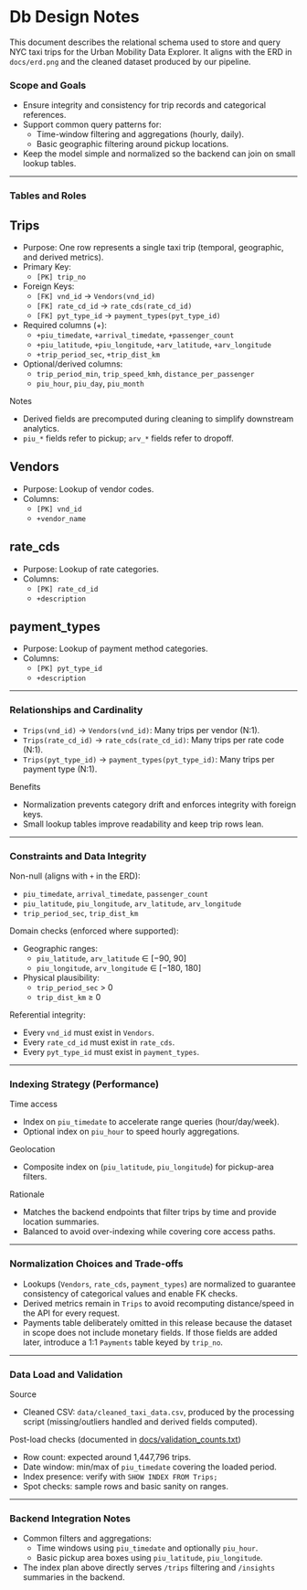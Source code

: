 # Db Design Notes

This document describes the relational schema used to store and query NYC taxi trips for the Urban Mobility Data Explorer. It aligns with the ERD in `docs/erd.png` and the cleaned dataset produced by our pipeline.

### Scope and Goals

- Ensure integrity and consistency for trip records and categorical references.
- Support common query patterns for:
  - Time-window filtering and aggregations (hourly, daily).
  - Basic geographic filtering around pickup locations.
- Keep the model simple and normalized so the backend can join on small lookup tables.

---

### Tables and Roles

## Trips
- Purpose: One row represents a single taxi trip (temporal, geographic, and derived metrics).
- Primary Key:
  - `[PK] trip_no`
- Foreign Keys:
  - `[FK] vnd_id` → `Vendors(vnd_id)`
  - `[FK] rate_cd_id` → `rate_cds(rate_cd_id)`
  - `[FK] pyt_type_id` → `payment_types(pyt_type_id)`
- Required columns (+):
  - `+piu_timedate`, `+arrival_timedate`, `+passenger_count`
  - `+piu_latitude`, `+piu_longitude`, `+arv_latitude`, `+arv_longitude`
  - `+trip_period_sec`, `+trip_dist_km`
- Optional/derived columns:
  - `trip_period_min`, `trip_speed_kmh`, `distance_per_passenger`
  - `piu_hour`, `piu_day`, `piu_month`

Notes
- Derived fields are precomputed during cleaning to simplify downstream analytics.
- `piu_*` fields refer to pickup; `arv_*` fields refer to dropoff.

## Vendors
- Purpose: Lookup of vendor codes.
- Columns:
  - `[PK] vnd_id`
  - `+vendor_name`

## rate_cds
- Purpose: Lookup of rate categories.
- Columns:
  - `[PK] rate_cd_id`
  - `+description`

## payment_types
- Purpose: Lookup of payment method categories.
- Columns:
  - `[PK] pyt_type_id`
  - `+description`

---

### Relationships and Cardinality

- `Trips(vnd_id)` → `Vendors(vnd_id)`: Many trips per vendor (N:1).
- `Trips(rate_cd_id)` → `rate_cds(rate_cd_id)`: Many trips per rate code (N:1).
- `Trips(pyt_type_id)` → `payment_types(pyt_type_id)`: Many trips per payment type (N:1).

Benefits
- Normalization prevents category drift and enforces integrity with foreign keys.
- Small lookup tables improve readability and keep trip rows lean.

---

### Constraints and Data Integrity

Non-null (aligns with `+` in the ERD):
- `piu_timedate`, `arrival_timedate`, `passenger_count`
- `piu_latitude`, `piu_longitude`, `arv_latitude`, `arv_longitude`
- `trip_period_sec`, `trip_dist_km`

Domain checks (enforced where supported):
- Geographic ranges:
  - `piu_latitude`, `arv_latitude` ∈ [−90, 90]
  - `piu_longitude`, `arv_longitude` ∈ [−180, 180]
- Physical plausibility:
  - `trip_period_sec` > 0
  - `trip_dist_km` ≥ 0

Referential integrity:
- Every `vnd_id` must exist in `Vendors`.
- Every `rate_cd_id` must exist in `rate_cds`.
- Every `pyt_type_id` must exist in `payment_types`.

---

### Indexing Strategy (Performance)

Time access
- Index on `piu_timedate` to accelerate range queries (hour/day/week).
- Optional index on `piu_hour` to speed hourly aggregations.

Geolocation
- Composite index on (`piu_latitude`, `piu_longitude`) for pickup-area filters.

Rationale
- Matches the backend endpoints that filter trips by time and provide location summaries.
- Balanced to avoid over-indexing while covering core access paths.

---

### Normalization Choices and Trade-offs

- Lookups (`Vendors`, `rate_cds`, `payment_types`) are normalized to guarantee consistency of categorical values and enable FK checks.
- Derived metrics remain in `Trips` to avoid recomputing distance/speed in the API for every request.
- Payments table deliberately omitted in this release because the dataset in scope does not include monetary fields. If those fields are added later, introduce a 1:1 `Payments` table keyed by `trip_no`.

---

### Data Load and Validation

Source
- Cleaned CSV: `data/cleaned_taxi_data.csv`, produced by the processing script (missing/outliers handled and derived fields computed).

Post-load checks (documented in [docs/validation_counts.txt](nyc_taxi_cleaning/docs/validation_counts.txt:0:0-0:0))
- Row count: expected around 1,447,796 trips.
- Date window: min/max of `piu_timedate` covering the loaded period.
- Index presence: verify with `SHOW INDEX FROM Trips;`
- Spot checks: sample rows and basic sanity on ranges.

---

### Backend Integration Notes

- Common filters and aggregations:
  - Time windows using `piu_timedate` and optionally `piu_hour`.
  - Basic pickup area boxes using `piu_latitude`, `piu_longitude`.
- The index plan above directly serves `/trips` filtering and `/insights` summaries in the backend.